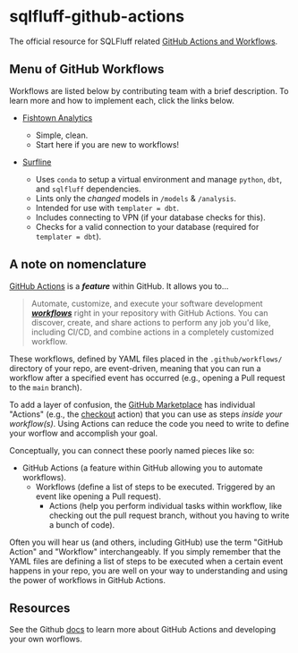 # sqlfluff-github-actions
The official resource for SQLFluff related [GitHub Actions and Workflows](https://docs.github.com/en/actions).

## Menu of GitHub Workflows
Workflows are listed below by contributing team with a brief description. To learn more and how to implement each, click the links below.
- [Fishtown Analytics](./menu_of_workflows/fishtown_analytics)
    - Simple, clean.
    - Start here if you are new to workflows!

- [Surfline](./menu_of_workflows/surfline)
    - Uses `conda` to setup a virtual environment and manage `python`, `dbt`, and `sqlfluff` dependencies.
    - Lints only the _changed_ models in `/models` & `/analysis`.
    - Intended for use with `templater = dbt`.
    - Includes connecting to VPN (if your database checks for this).
    - Checks for a valid connection to your database (required for `templater = dbt`).

## A note on nomenclature
[GitHub Actions](https://docs.github.com/en/actions) is a ___feature___ within GitHub. It allows you to...
> Automate, customize, and execute your software development [___workflows___](https://docs.github.com/en/actions/reference/workflow-syntax-for-github-actions) right in your repository with GitHub Actions. You can discover, create, and share actions to perform any job you'd like, including CI/CD, and combine actions in a completely customized workflow.

These workflows, defined by YAML files placed in the `.github/workflows/` directory of your repo, are event-driven, meaning that you can run a workflow after a specified event has occurred (e.g., opening a Pull request to the `main` branch).

To add a layer of confusion, the [GitHub Marketplace](https://github.com/marketplace?type=actions) has individual "Actions" (e.g., the [checkout](https://github.com/marketplace/actions/checkout) action) that you can use as steps _inside your workflow(s)_. Using Actions can reduce the code you need to write to define your worflow and accomplish your goal.

Conceptually, you can connect these poorly named pieces like so:
- GitHub Actions (a feature within GitHub allowing you to automate workflows).
    - Workflows (define a list of steps to be executed. Triggered by an event like opening a Pull request).
        - Actions (help you perform individual tasks within workflow, like checking out the pull request branch, without you having to write a bunch of code).

Often you will hear us (and others, including GitHub) use the term "GitHub Action" and "Workflow" interchangeably. If you simply remember that the YAML files are defining a list of steps to be executed when a certain event happens in your repo, you are well on your way to understanding and using the power of workflows in GitHub Actions.

## Resources

See the Github [docs](https://docs.github.com/en/actions) to learn more about GitHub Actions and developing your own worflows.

